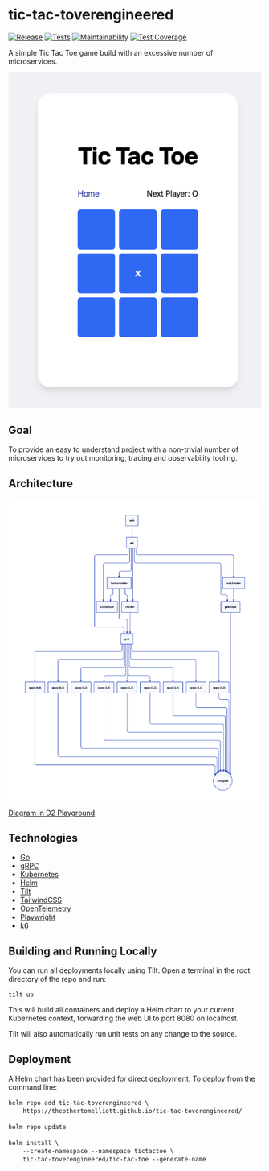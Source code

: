 # tic-tac-toverengineered

[![Release](https://github.com/theothertomelliott/tic-tac-toverengineered/actions/workflows/ci.yaml/badge.svg)](https://github.com/theothertomelliott/tic-tac-toverengineered/actions/workflows/ci.yaml)
[![Tests](https://github.com/theothertomelliott/tic-tac-toverengineered/actions/workflows/test.yaml/badge.svg)](https://github.com/theothertomelliott/tic-tac-toverengineered/actions/workflows/test.yaml)
[![Maintainability](https://api.codeclimate.com/v1/badges/81f71579c34f617680ce/maintainability)](https://codeclimate.com/github/theothertomelliott/tic-tac-toverengineered/maintainability)
[![Test Coverage](https://api.codeclimate.com/v1/badges/81f71579c34f617680ce/test_coverage)](https://codeclimate.com/github/theothertomelliott/tic-tac-toverengineered/test_coverage)

A simple Tic Tac Toe game build with an excessive number of microservices.

![Screenshot of a game](screenshot.png)

## Goal

To provide an easy to understand project with a non-trivial number of microservices to try out
monitoring, tracing and observability tooling.

## Architecture

![Architecture diagram](architecture.png)
[Diagram in D2 Playground](https://play.d2lang.com/?script=bJFBbsMgEEX3cwqWjdRKzF960bsQghKrtrGooy6q3r0iATwesmMe876_xRyXa7ycB_NLxjyKD8aPyU-B_oh-wtl8fBq3jkRuHfPZ31MKy7bd01LR1c0hhTW2OY2Xes57Pi5bitMUUgu5Bf-1j7Pb_G12mVC5ajlU0x-Lz7ZEu3EoQMfPtZAe1wYvbsQPUrYz_F6dD9aqmdUMJbASWAmsBSgBSgCISpXhScybfbenAllArhAC4lR83n1uPrOA1WcI2HzsPpoPFrD6gIDNt1Y-Z2nfIxwevTTv1rg3-YWJ3kRv4mD-BwAA__8%3D&layout=elk&)

## Technologies

- [Go](https://golang.org/)
- [gRPC](https://grpc.io/)
- [Kubernetes](https://kubernetes.io/)
- [Helm](https://helm.sh/)
- [Tilt](https://tilt.dev/)
- [TailwindCSS](https://tailwindcss.com/)
- [OpenTelemetry](https://opentelemetry.io/)
- [Playwright](https://playwright.dev/)
- [k6](https://k6.io/)

## Building and Running Locally

You can run all deployments locally using Tilt. Open a terminal in the root directory of the repo and run:

```
tilt up
```

This will build all containers and deploy a Helm chart to your current Kubernetes context, forwarding the web UI to port 8080 on localhost.

Tilt will also automatically run unit tests on any change to the source.

## Deployment

A Helm chart has been provided for direct deployment. To deploy from the command line:

```
helm repo add tic-tac-toverengineered \
    https://theothertomelliott.github.io/tic-tac-toverengineered/

helm repo update

helm install \
    --create-namespace --namespace tictactoe \
    tic-tac-toverengineered/tic-tac-toe --generate-name
```